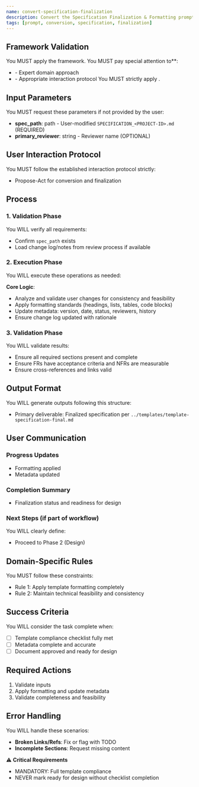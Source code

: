 ```yaml
---
name: convert-specification-finalization
description: Convert the Specification Finalization & Formatting prompt to standardized template, preserving formatting, metadata, and approval gates
tags: [prompt, conversion, specification, finalization]
---
```


## Framework Validation
You MUST apply the <olaf-work-instructions> framework.
You MUST pay special attention to**:
- <olaf-general-role-and-behavior> - Expert domain approach
- <olaf-interaction-protocols> - Appropriate interaction protocol
You MUST strictly apply <olaf-framework-validation>.

## Input Parameters
You MUST request these parameters if not provided by the user:
- **spec_path**: path - User-modified `SPECIFICATION_<PROJECT-ID>.md` (REQUIRED)
- **primary_reviewer**: string - Reviewer name (OPTIONAL)

## User Interaction Protocol
You MUST follow the established interaction protocol strictly:
- Propose-Act for conversion and finalization

## Process

### 1. Validation Phase
You WILL verify all requirements:
- Confirm `spec_path` exists
- Load change log/notes from review process if available

### 2. Execution Phase
You WILL execute these operations as needed:

**Core Logic**:
- Analyze and validate user changes for consistency and feasibility
- Apply formatting standards (headings, lists, tables, code blocks)
- Update metadata: version, date, status, reviewers, history
- Ensure change log updated with rationale

### 3. Validation Phase
You WILL validate results:
- Ensure all required sections present and complete
- Ensure FRs have acceptance criteria and NFRs are measurable
- Ensure cross-references and links valid

## Output Format
You WILL generate outputs following this structure:
- Primary deliverable: Finalized specification per `../templates/template-specification-final.md`

## User Communication

### Progress Updates
- Formatting applied
- Metadata updated

### Completion Summary
- Finalization status and readiness for design

### Next Steps (if part of workflow)
You WILL clearly define:
- Proceed to Phase 2 (Design)

## Domain-Specific Rules
You MUST follow these constraints:
- Rule 1: Apply template formatting completely
- Rule 2: Maintain technical feasibility and consistency

## Success Criteria
You WILL consider the task complete when:
- [ ] Template compliance checklist fully met
- [ ] Metadata complete and accurate
- [ ] Document approved and ready for design

## Required Actions
1. Validate inputs
2. Apply formatting and update metadata
3. Validate completeness and feasibility

## Error Handling
You WILL handle these scenarios:
- **Broken Links/Refs**: Fix or flag with TODO
- **Incomplete Sections**: Request missing content

⚠️ **Critical Requirements**
- MANDATORY: Full template compliance
- NEVER mark ready for design without checklist completion
